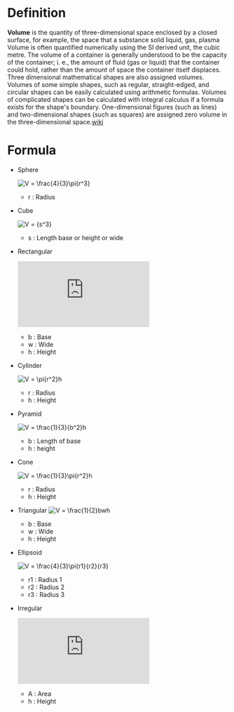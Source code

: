# Definition

**Volume** is the quantity of three-dimensional space enclosed by a closed surface, for example, the space that a substance solid liquid, gas, plasma Volume is often quantified numerically using the SI derived unit, the cubic metre. The volume of a container is generally understood to be the capacity of the container; i. e., the amount of fluid (gas or liquid) that the container could hold, rather than the amount of space the container itself displaces. Three dimensional mathematical shapes are also assigned volumes. Volumes of some simple shapes, such as regular, straight-edged, and circular shapes can be easily calculated using arithmetic  formulas. Volumes of complicated shapes can be calculated with integral calculus if a formula exists for the shape's boundary. One-dimensional figures (such as lines) and two-dimensional shapes (such as squares) are assigned zero volume in the three-dimensional space.[wiki](https://en.wikipedia.org/wiki/Volume)

# Formula

- Sphere

	![V = \frac{4}{3}\pi{r^3}](https://latex.codecogs.com/svg.latex?V%20=%20\frac{4}{3}\pi{r^3})

	- r : Radius
- Cube

	![V = {s^3}](https://latex.codecogs.com/svg.latex?V%20=%20{s^3})

	- s : Length base or height or wide
- Rectangular

	![V = bwh](https://latex.codecogs.com/svg.latex?V%20=%20bwh)

	- b : Base
	- w : Wide
	- h : Height
- Cylinder

	![V = \pi{r^2}h](https://latex.codecogs.com/svg.latex?V%20=%20\pi{r^2}h)

	- r : Radius
	- h : Height
- Pyramid

	![V = \frac{1}{3}{b^2}h](https://latex.codecogs.com/svg.latex?V%20=%20\frac{1}{3}{b^2}h)

	- b : Length of base
	- h : height
- Cone

	![V = \frac{1}{3}\pi{r^2}h](https://latex.codecogs.com/svg.latex?V%20=%20\frac{1}{3}\pi{r^2}h)

	- r : Radius
	- h : Height
- Triangular
	![V = \frac{1}{2}bwh](https://latex.codecogs.com/svg.latex?V%20=%20\frac{1}{2}bwh)

	- b : Base
	- w : Wide
	- h : Height
- Ellipsoid

	![V = \frac{4}{3}\pi{r1}{r2}{r3}](https://latex.codecogs.com/svg.latex?V%20=%20\frac{4}{3}\pi{r1}{r2}{r3})

	- r1 : Radius 1
	- r2 : Radius 2
	- r3 : Radius 3
- Irregular

	![V = Ah](https://latex.codecogs.com/svg.latex?V%20=%20Ah)
    
	- A : Area
	- h : Height
